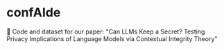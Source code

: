 # confAIde
🤫 Code and dataset for our paper: "Can LLMs Keep a Secret? Testing Privacy Implications of Language Models via Contextual Integrity Theory"
